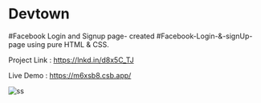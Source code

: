 # Devtown
#Facebook Login and Signup page-
created #Facebook-Login-&-signUp-page using pure HTML & CSS.

Project Link : https://lnkd.in/d8x5C_TJ

Live Demo : https://m6xsb8.csb.app/

![ss](https://github.com/KastureTanvi/Devtown/assets/95160600/062e68de-7bea-43e5-bbe9-cf1429dc52e4)
